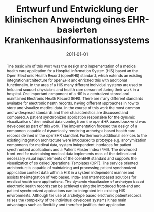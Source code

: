 ---
abstract: The basic aim of this work was the design and implementation of a medical
  health care application for a Hospital Information System (HIS) based on the Open
  Electronic Health Record (openEHR) standard, which extends an existing integration
  architecture for openEHR and enriched this with additional functionality. In the
  area of a HIS many different individual systems are used to help and support physicians
  and health care personnel during their work in a hospital. One important component
  of a HIS is a centralized stored and maintained Electronic Health Record (EHR).
  There are many different standards available for electronic health records, having
  different approaches in how to store and visualize medical data. In the course of
  this work the most common and widespread standards and their characteristics are
  discussed and compared. A patient synchronized application responsible for the dynamic
  visualization of the medical data coming from the openEHR based back-end was developed
  as part of this work. The implementation focused the design of a component capable
  of dynamically rendering archetype based health care records defined in the openEHR
  standard. Furthermore, additional services to the existing integration architecture
  were introduced to prototype e.g. anonymization components for medical data, system
  independent interfaces for patient synchronized applications and a Patient Master
  Index (PMI). The developed front-end for maintaining medical data implements most
  of the defined and necessary visual input elements of the openEHR standard and supports
  the visualization of so called Operational Templates (OPT). The service oriented
  architecture is capable of maintaining and processing patient synchronized application
  context data within a HIS in a system independent manner and assists the integration
  of web based, Intra- and Internet based solutions for medical health care applications.
  The dynamic visualization of archetype based electronic health records can be achieved
  using the introduced front-end and patient synchronized applications can be integrated
  into existing HIS environments. Although the use of archetype based electronic patient
  records raises the complexity of the individual developed systems it has main advantages
  such as flexibility and therefore justifies their application.
authors:
- Harald Köstinger
date: '2011-01-01'
featured: false
links:
- name: Publik
  url: https://publik.tuwien.ac.at/showentry.php?ID=206007&lang=1
publication_types:
- '7'
publishDate: '2011-01-01'
title: Entwurf und Entwicklung der klinischen Anwendung eines EHR-basierten Krankenhausinformationssystems
url_pdf: ''
---
